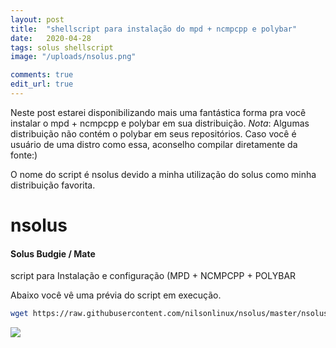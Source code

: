 ```yaml
---
layout: post
title:  "shellscript para instalação do mpd + ncmpcpp e polybar"
date:   2020-04-28
tags: solus shellscript
image: "/uploads/nsolus.png"

comments: true
edit_url: true
---
```



Neste post estarei disponibilizando mais uma fantástica forma pra você instalar o mpd + ncmpcpp e polybar em sua distribuição.
*Nota*: Algumas distribuição não contém o polybar em seus repositórios. Caso você é usuário de uma distro como essa, aconselho compilar diretamente da fonte:)

O nome do script é nsolus devido a minha utilização do solus como minha distribuição favorita. 


# nsolus
#### Solus Budgie / Mate
script para 
Instalação e configuração (MPD + NCMPCPP + POLYBAR

Abaixo você vê uma prévia do script em execução.

```sh
wget https://raw.githubusercontent.com/nilsonlinux/nsolus/master/nsolus.sh && chmod +x nsolus.sh && ./nsolus.sh
```
![](https://i.ibb.co/wCbzrMB/nsolus.png)
